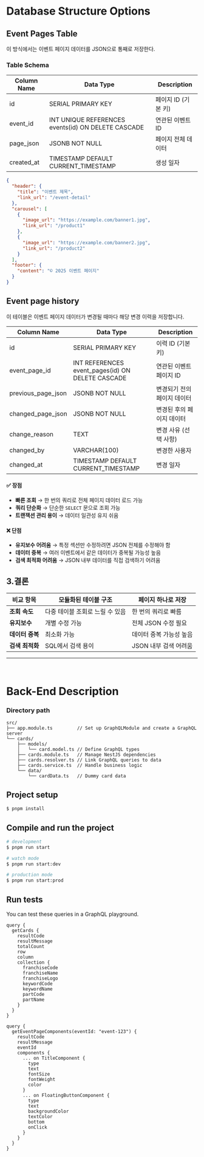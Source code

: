 # Database Structure Options

## Event Pages Table
이 방식에서는 이벤트 페이지 데이터를 JSON으로 통째로 저장한다.

### Table Schema

| Column Name | Data Type                                          | Description         |
| ----------- | -------------------------------------------------- | ------------------- |
| id          | SERIAL PRIMARY KEY                                 | 페이지 ID (기본 키) |
| event_id    | INT UNIQUE REFERENCES events(id) ON DELETE CASCADE | 연관된 이벤트 ID    |
| page_json   | JSONB NOT NULL                                     | 페이지 전체 데이터  |
| created_at  | TIMESTAMP DEFAULT CURRENT_TIMESTAMP                | 생성 일자           |

```json
{
  "header": {
    "title": "이벤트 제목",
    "link_url": "/event-detail"
  },
  "carousel": [
    {
      "image_url": "https://example.com/banner1.jpg",
      "link_url": "/product1"
    },
    {
      "image_url": "https://example.com/banner2.jpg",
      "link_url": "/product2"
    }
  ],
  "footer": {
    "content": "© 2025 이벤트 페이지"
  }
}
```

## Event page history
이 테이블은 이벤트 페이지 데이터가 변경될 때마다 해당 변경 이력을 저장합니다.

| Column Name | Data Type                                          | Description         |
| ----------- | -------------------------------------------------- | ------------------- |
| id          | SERIAL PRIMARY KEY                                 | 이력 ID (기본 키) |
| event_page_id|	INT REFERENCES event_pages(id) ON DELETE CASCADE	| 연관된 이벤트 페이지 ID
| previous_page_json|	JSONB NOT NULL |	변경되기 전의 페이지 데이터
| changed_page_json |	JSONB NOT NULL |	변경된 후의 페이지 데이터
| change_reason |	TEXT |	변경 사유 (선택 사항)
| changed_by |	VARCHAR(100) |	변경한 사용자
| changed_at |	TIMESTAMP DEFAULT CURRENT_TIMESTAMP |	변경 일자





#### ✅ 장점

- **빠른 조회** → 한 번의 쿼리로 전체 페이지 데이터 로드 가능
- **쿼리 단순화** → 단순한 `SELECT` 문으로 조회 가능
- **트랜잭션 관리 용이** → 데이터 일관성 유지 쉬움

#### ❌ 단점

- **유지보수 어려움** → 특정 섹션만 수정하려면 JSON 전체를 수정해야 함
- **데이터 중복** → 여러 이벤트에서 같은 데이터가 중복될 가능성 높음
- **검색 최적화 어려움** → JSON 내부 데이터를 직접 검색하기 어려움

## 3.결론

| 비교 항목       | 모듈화된 테이블 구조            | 페이지 하나로 저장      |
| --------------- | ------------------------------- | ----------------------- |
| **조회 속도**   | 다중 테이블 조회로 느릴 수 있음 | 한 번의 쿼리로 빠름     |
| **유지보수**    | 개별 수정 가능                  | 전체 JSON 수정 필요     |
| **데이터 중복** | 최소화 가능                     | 데이터 중복 가능성 높음 |
| **검색 최적화** | SQL에서 검색 용이               | JSON 내부 검색 어려움   |

---

<br />

# Back-End Description

### Directory path

```
src/
├── app.module.ts         // Set up GraphQLModule and create a GraphQL server
└── cards/
    ├── models/
    │   └── card.model.ts // Define GraphQL types
    ├── cards.module.ts   // Manage NestJS dependencies
    ├── cards.resolver.ts // Link GraphQL queries to data
    ├── cards.service.ts  // Handle business logic
    └── data/
        └── cardData.ts   // Dummy card data
```

## Project setup

```bash
$ pnpm install
```

## Compile and run the project

```bash
# development
$ pnpm run start

# watch mode
$ pnpm run start:dev

# production mode
$ pnpm run start:prod
```

## Run tests

You can test these queries in a GraphQL playground.

```
query {
  getCards {
    resultCode
    resultMessage
    totalCount
    row
    column
    collection {
      franchiseCode
      franchiseName
      franchiseLogo
      keywordCode
      keywordName
      partCode
      partName
    }
  }
}

```

```
query {
  getEventPageComponents(eventId: "event-123") {
    resultCode
    resultMessage
    eventId
    components {
      ... on TitleComponent {
        type
        text
        fontSize
        fontWeight
        color
      }
      ... on FloatingButtonComponent {
        type
        text
        backgroundColor
        textColor
        bottom
        onClick
      }
    }
  }
}
```
